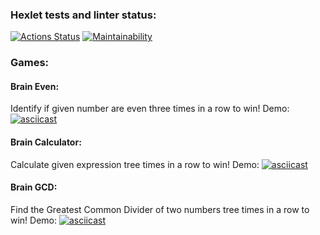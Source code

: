 ### Hexlet tests and linter status:

[![Actions Status](https://github.com/SuperSnowSnail/frontend-project-44/workflows/hexlet-check/badge.svg)](https://github.com/SuperSnowSnail/frontend-project-44/actions)
[![Maintainability](https://api.codeclimate.com/v1/badges/4a961cc53b94b61de815/maintainability)](https://codeclimate.com/github/SuperSnowSnail/frontend-project-44/maintainability)

### Games:

#### Brain Even:

Identify if given number are even three times in a row to win!
Demo:
[![asciicast](https://asciinema.org/a/VdZAbOLylWbHhQAhQygWSLEYM.svg)](https://asciinema.org/a/VdZAbOLylWbHhQAhQygWSLEYM)

#### Brain Calculator:

Calculate given expression tree times in a row to win!
Demo:
[![asciicast](https://asciinema.org/a/YGxz6s0uyqSdUErYbSmfQ24E5.svg)](https://asciinema.org/a/YGxz6s0uyqSdUErYbSmfQ24E5)

#### Brain GCD:

Find the Greatest Common Divider of two numbers tree times in a row to win!
Demo:
[![asciicast](https://asciinema.org/a/qWlMhn3Y2pbPL4HOAvUm4Csjd.svg)](https://asciinema.org/a/qWlMhn3Y2pbPL4HOAvUm4Csjd)
